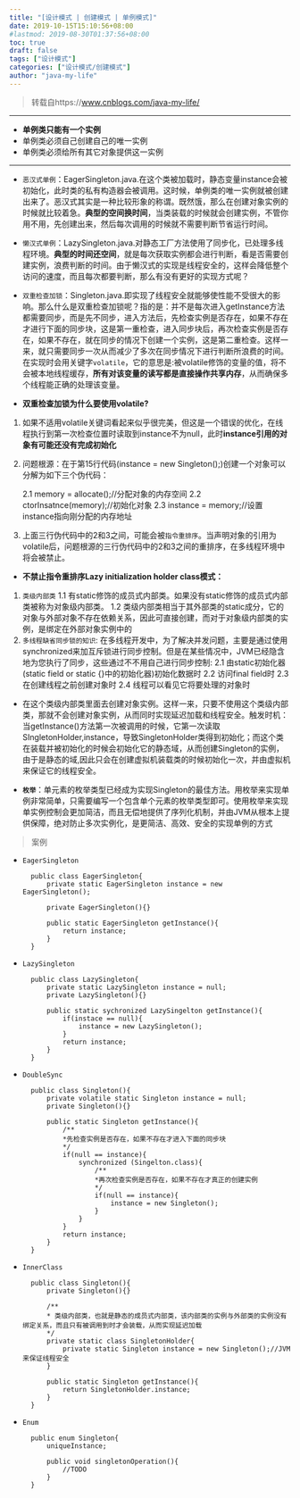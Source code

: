 ```yaml
---
title: "[设计模式 | 创建模式 | 单例模式]"
date: 2019-10-15T15:10:56+08:00
#lastmod: 2019-08-30T01:37:56+08:00
toc: true
draft: false
tags: ["设计模式"]
categories: ["设计模式/创建模式"]
author: "java-my-life"
---
```


> 转载自https://www.cnblogs.com/java-my-life/

---------------------------------------------

- **单例类只能有一个实例**
- 单例类必须自己创建自己的唯一实例
- 单例类必须给所有其它对象提供这一实例

----------

- `恶汉式单例`：EagerSingleton.java.在这个类被加载时，静态变量instance会被初始化，此时类的私有构造器会被调用。这时候，单例类的唯一实例就被创建出来了。恶汉式其实是一种比较形象的称谓。既然饿，那么在创建对象实例的时候就比较着急。**典型的空间换时间**，当类装载的时候就会创建实例，不管你用不用，先创建出来，然后每次调用的时候就不需要判断节省运行时间。

- `懒汉式单例`：LazySingleton.java.对静态工厂方法使用了同步化，已处理多线程环境。**典型的时间还空间**，就是每次获取实例都会进行判断，看是否需要创建实例，浪费判断的时间。由于懒汉式的实现是线程安全的，这样会降低整个访问的速度，而且每次都要判断，那么有没有更好的实现方式呢？

- `双重检查加锁`：Singleton.java.即实现了线程安全就能够使性能不受很大的影响。那么什么是双重检查加锁呢？指的是：并不是每次进入getInstance方法都需要同步，而是先不同步，进入方法后，先检查实例是否存在，如果不存在才进行下面的同步块，这是第一重检查，进入同步块后，再次检查实例是否存在，如果不存在，就在同步的情况下创建一个实例，这是第二重检查。这样一来，就只需要同步一次从而减少了多次在同步情况下进行判断所浪费的时间。在实现时会用关键字`volatile`，它的意思是:被volatile修饰的变量的值，将不会被本地线程缓存，**所有对该变量的读写都是直接操作共享内存**，从而确保多个线程能正确的处理该变量。

- **双重检查加锁为什么要使用volatile?**
1. 如果不适用volatile关键词看起来似乎很完美，但这是一个错误的优化，在线程执行到第一次检查位置时读取到instance不为null，此时**instance引用的对象有可能还没有完成初始化**
2. 问题根源：在于第15行代码(instance = new Singleton();)创建一个对象可以分解为如下三个伪代码：

    2.1 memory = allocate();//分配对象的内存空间
    2.2 ctorInsatnce(memory);//初始化对象
    2.3 instance = memory;//设置instance指向刚分配的内存地址

3. 上面三行伪代码中的2和3之间，可能会被`指令重排序`。当声明对象的引用为volatile后，问题根源的三行伪代码中的2和3之间的重排序，在多线程环境中将会被禁止。

- **不禁止指令重排序Lazy initialization holder class模式：**
1. `类级内部类`
1.1 有static修饰的成员式内部类。如果没有static修饰的成员式内部类被称为对象级内部类。
1.2 类级内部类相当于其外部类的static成分，它的对象与外部对象不存在依赖关系，因此可直接创建，而对于对象级内部类的实例，是绑定在外部对象实例中的
2. `多线程缺省同步锁的知识`: 在多线程开发中，为了解决并发问题，主要是通过使用synchronized来加互斥锁进行同步控制。但是在某些情况中，JVM已经隐含地为您执行了同步，这些通过不不用自己进行同步控制:
2.1 由static初始化器(static field or static {}中的初始化器)初始化数据时
2.2 访问final field时
2.3 在创建线程之前创建对象时
2.4 线程可以看见它将要处理的对象时

- 在这个类级内部类里面去创建对象实例。这样一来，只要不使用这个类级内部类，那就不会创建对象实例，从而同时实现延迟加载和线程安全。触发时机：当getInstance()方法第一次被调用的时候，它第一次读取SIngletonHolder,instance，导致SingletonHolder类得到初始化；而这个类在装载并被初始化的时候会初始化它的静态域，从而创建Singleton的实例，由于是静态的域,因此只会在创建虚拟机装载类的时候初始化一次，并由虚拟机来保证它的线程安全。

- **`枚举`**：单元素的枚举类型已经成为实现Singleton的最佳方法。用枚举来实现单例非常简单，只需要编写一个包含单个元素的枚举类型即可。使用枚举来实现单实例控制会更加简洁，而且无偿地提供了序列化机制，并由JVM从根本上提供保障，绝对防止多次实例化，是更简洁、高效、安全的实现单例的方式

> 案例

- `EagerSingleton`

        public class EagerSingleton{
            private static EagerSingleton instance = new EagerSingleton();
            
            private EagerSingleton(){}
            
            public static EagerSingleton getInstance(){
                return instance;
            }
        }

- `LazySingleton`

        public class LazySingleton{
            private static LazySingleton instance = null;
            private LazySingleton(){}
            
            public static sychronized LazySingelton getInstance(){
                if(instace == null){
                    instance = new LazySingleton();
                }
                return instance;
            }
        }

- `DoubleSync`

        public class Singleton(){
            private volatile static Singleton instance = null;
            private Singleton(){}
            
            public static Singleton getInstance(){
                /**
                *先检查实例是否存在，如果不存在才进入下面的同步块
                */
                if(null == instance){
                    synchronized (Singelton.class){
                        /**
                        *再次检查实例是否存在，如果不存在才真正的创建实例
                        */
                        if(null == instance){
                            instance = new Singleton();
                        }
                    }
                }
                return instance;
            }
        }


- `InnerClass`

        public class Singleton(){
            private Singleton(){}
            
            /**
            * 类级内部类，也就是静态的成员式内部类，该内部类的实例与外部类的实例没有绑定关系，而且只有被调用到时才会装载，从而实现延迟加载
            */
            private static class SingletonHolder{
                private static Singleton instance = new Singleton();//JVM来保证线程安全
            }
            
            public static Singleton getInstance(){
                return SingletonHolder.instance;
            }
        }

- `Enum`

        public enum Singleton{
            uniqueInstance;
            
            public void singletonOperation(){
                //TODO
            }
        }
